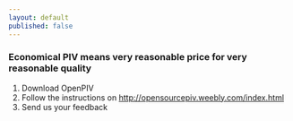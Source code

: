 ```yaml
---
layout: default
published: false
---
```


### Economical PIV means very reasonable price for very reasonable quality

1. Download OpenPIV
2. Follow the instructions on <http://opensourcepiv.weebly.com/index.html>
3. Send us your feedback